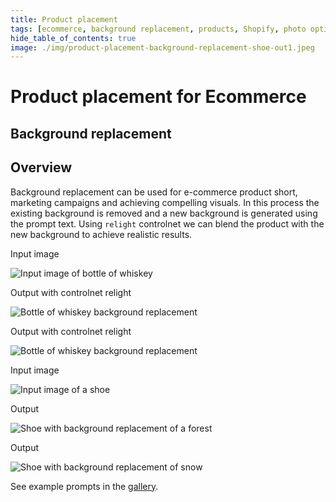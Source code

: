 ```yaml
---
title: Product placement
tags: [ecommerce, background replacement, products, Shopify, photo optimization, product photo]
hide_table_of_contents: true
image: ./img/product-placement-background-replacement-shoe-out1.jpeg
---
```


# Product placement for Ecommerce
## Background replacement

## Overview
Background replacement can be used for e-commerce product short, marketing campaigns and achieving compelling visuals. In this process the existing background is removed and a new background is generated using the prompt text. Using `relight` controlnet we can blend the product with the new background to achieve realistic results.


<div style={{ display: "grid", 'grid-template-columns': '1fr 1fr 1fr', gap: '1.5rem' }}>
<div>
<figcaption>Input image</figcaption>

![Input image of bottle of whiskey](./img/product-input1.png)
</div>

<div>
<figcaption>Output with controlnet relight</figcaption>

![Bottle of whiskey background replacement](./img/product-placement-background-replacement-whiskey-out1.jpeg)
</div>

<div>
<figcaption>Output with controlnet relight</figcaption>

![Bottle of whiskey background replacement](./img/product-placement-background-replacement-whiskey-out2.jpeg)
</div>

<div>
<figcaption>Input image</figcaption>

![Input image of a shoe](./img/product-input2.png)
</div>

<div>
<figcaption>Output</figcaption>

![Shoe with background replacement of a forest](./img/product-placement-background-replacement-shoe-out1.jpeg)
</div>

<div>
<figcaption>Output</figcaption>

![Shoe with background replacement of snow](./img/product-placement-background-replacement-shoe-out2.jpeg)
</div>
</div>


See example prompts in the [gallery](https://www.astria.ai/gallery?controlnet=relight).
